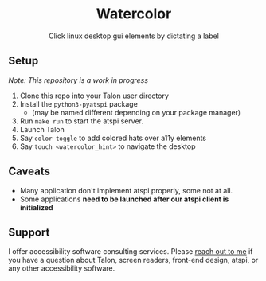 <h1 align="center">Watercolor</h1>

<p align="center">Click linux desktop gui elements by dictating a label </p>

## Setup

_Note: This repository is a work in progress_

1. Clone this repo into your Talon user directory
2. Install the `python3-pyatspi` package
   - (may be named different depending on your package manager)
3. Run `make run` to start the atspi server.
4. Launch Talon
5. Say `color toggle` to add colored hats over a11y elements
6. Say `touch <watercolor_hint>` to navigate the desktop

## Caveats

- Many application don't implement atspi properly, some not at all.
- Some applications **need to be launched after our atspi client is initialized**

## Support

I offer accessibility software consulting services. Please [reach out to me](https://colton.place/contact/) if you have a question about Talon, screen readers, front-end design, atspi, or any other accessibility software.
